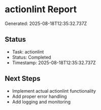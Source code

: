 # actionlint Report

Generated: 2025-08-18T12:35:32.737Z

## Status
- Task: actionlint
- Status: Completed
- Timestamp: 2025-08-18T12:35:32.737Z

## Next Steps
- Implement actual actionlint functionality
- Add proper error handling
- Add logging and monitoring

